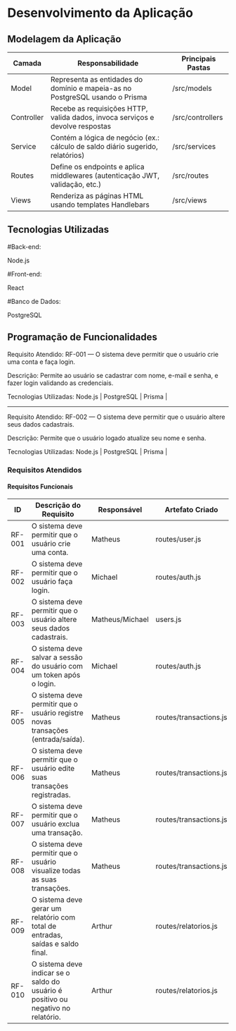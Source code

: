 
# Desenvolvimento da Aplicação

## Modelagem da Aplicação
| Camada     | Responsabilidade                                                                 | Principais Pastas       |
|------------|-----------------------------------------------------------------------------------|--------------------------|
| Model      | Representa as entidades do domínio e mapeia-as no PostgreSQL usando o Prisma     | /src/models              |
| Controller | Recebe as requisições HTTP, valida dados, invoca serviços e devolve respostas    | /src/controllers         |
| Service    | Contém a lógica de negócio (ex.: cálculo de saldo diário sugerido, relatórios)   | /src/services            |
| Routes     | Define os endpoints e aplica middlewares (autenticação JWT, validação, etc.)     | /src/routes              |
| Views      | Renderiza as páginas HTML usando templates Handlebars                            | /src/views               |



## Tecnologias Utilizadas

#Back-end:

Node.js

#Front-end:

React

#Banco de Dados:

PostgreSQL


## Programação de Funcionalidades

Requisito Atendido: RF-001 — O sistema deve permitir que o usuário crie uma conta e faça login.

Descrição: Permite ao usuário se cadastrar com nome, e-mail e senha, e fazer login validando as credenciais.




Tecnologias Utilizadas: Node.js | PostgreSQL | Prisma |


------------------------------------------------------------------------------------------------------------------------
Requisito Atendido: RF-002 — O sistema deve permitir que o usuário altere seus dados cadastrais.

Descrição: Permite que o usuário logado atualize seu nome e senha.



Tecnologias Utilizadas: Node.js | PostgreSQL | Prisma |


### Requisitos Atendidos



#### Requisitos Funcionais

| ID     | Descrição do Requisito                                                                 | Responsável | Artefato Criado |
|--------|------------------------------------------------------------------------------------------|-------------|-----------------|
| RF-001 | O sistema deve permitir que o usuário crie uma conta.                                   | Matheus     | routes/user.js         |
| RF-002 | O sistema deve permitir que o usuário faça login.                                       | Michael     | routes/auth.js         |
| RF-003 | O sistema deve permitir que o usuário altere seus dados cadastrais.                     | Matheus/Michael     | users.js         |
| RF-004 | O sistema deve salvar a sessão do usuário com um token após o login.                    | Michael     | routes/auth.js         |
| RF-005 | O sistema deve permitir que o usuário registre novas transações (entrada/saída).        | Matheus     | routes/transactions.js         |
| RF-006 | O sistema deve permitir que o usuário edite suas transações registradas.                | Matheus     | routes/transactions.js         |
| RF-007 | O sistema deve permitir que o usuário exclua uma transação.                             | Matheus     | routes/transactions.js         |
| RF-008 | O sistema deve permitir que o usuário visualize todas as suas transações.               | Matheus     | routes/transactions.js          |
| RF-009 | O sistema deve gerar um relatório com total de entradas, saídas e saldo final.          | Arthur     | routes/relatorios.js         |
| RF-010 | O sistema deve indicar se o saldo do usuário é positivo ou negativo no relatório.       | Arthur     | routes/relatorios.js         |



